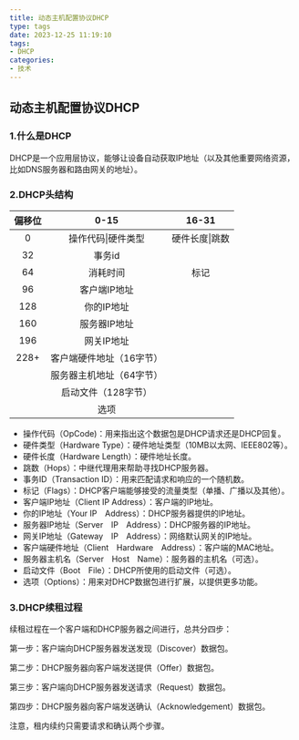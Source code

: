 ```yaml
---
title: 动态主机配置协议DHCP
type: tags
date: 2023-12-25 11:19:10
tags:
- DHCP
categories:
- 技术
---
```


## 动态主机配置协议DHCP

### 1.什么是DHCP

DHCP是一个应用层协议，能够让设备自动获取IP地址（以及其他重要网络资源，比如DNS服务器和路由网关的地址）。

### 2.DHCP头结构

| 偏移位 |           0-15           |     16-31      |
| :----: | :----------------------: | :------------: |
|   0    |    操作代码\|硬件类型    | 硬件长度\|跳数 |
|   32   |          事务id          |                |
|   64   |         消耗时间         |      标记      |
|   96   |       客户端IP地址       |                |
|  128   |        你的IP地址        |                |
|  160   |       服务器IP地址       |                |
|  196   |        网关IP地址        |                |
|  228+  | 客户端硬件地址（16字节） |                |
|        | 服务器主机地址（64字节） |                |
|        |   启动文件（128字节）    |                |
|        |           选项           |                |

- 操作代码（OpCode)：用来指出这个数据包是DHCP请求还是DHCP回复。
- 硬件类型（Hardware Type）：硬件地址类型（10MB以太网、IEEE802等）。
- 硬件长度（Hardware Length）：硬件地址长度。
- 跳数（Hops）：中继代理用来帮助寻找DHCP服务器。
- 事务ID（Transaction ID）：用来匹配请求和响应的一个随机数。
- 标记（Flags）：DHCP客户端能够接受的流量类型（单播、广播以及其他）。
- 客户端IP地址（Client IP Address）：客户端的IP地址。
- 你的IP地址（Your IP　Address）：DHCP服务器提供的IP地址。
- 服务器IP地址（Server　IP　Address）：DHCP服务器的IP地址。
- 网关IP地址（Gateway　IP　Address）：网络默认网关的IP地址。
- 客户端硬件地址（Client　Hardware　Address）：客户端的MAC地址。
- 服务器主机名（Server　Host　Name）：服务器的主机名（可选）。
- 启动文件（Boot　File）：DHCP所使用的启动文件（可选）。
- 选项（Options）：用来对DHCP数据包进行扩展，以提供更多功能。

### 3.DHCP续租过程

续租过程在一个客户端和DHCP服务器之间进行，总共分四步：

第一步：客户端向DHCP服务器发送发现（Discover）数据包。

第二步：DHCP服务器向客户端发送提供（Offer）数据包。

第三步：客户端向DHCP服务器发送请求（Request）数据包。

第四步：DHCP服务器向客户端发送确认（Acknowledgement）数据包。

注意，租内续约只需要请求和确认两个步骤。
